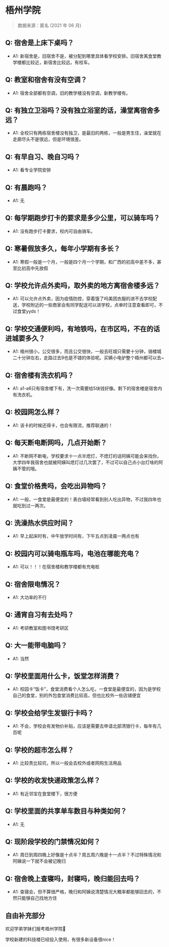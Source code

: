 # 梧州学院

> 数据来源：匿名 (2021 年 06 月)

## Q: 宿舍是上床下桌吗？

- A1: 新宿舍是，旧宿舍不是，被分配到哪里具体看学校安排。旧宿舍离食堂教学楼都比较近，新宿舍比较远，有校车。

## Q: 教室和宿舍有没有空调？

- A1: 宿舍全部都有空调，旧的教学楼没有空调，新教学楼有。

## Q: 有独立卫浴吗？没有独立浴室的话，澡堂离宿舍多远？

- A1: 全校只有两栋宿舍楼没有独卫，是最旧的两栋，一般是男生住，澡堂就在走廊尽头不是很远，但是环境很差。

## Q: 有早自习、晚自习吗？

- A1: 看专业学院安排

## Q: 有晨跑吗？

- A1: 无

## Q: 每学期跑步打卡的要求是多少公里，可以骑车吗？

- A1: 没有跑步打卡要求，校内可自由骑车。

## Q: 寒暑假放多久，每年小学期有多长？

- A1: 寒假一般是一个月，一般是四个月一个学期，和广西的初高中差不多，甚至比初高中先放假

## Q: 学校允许点外卖吗，取外卖的地方离宿舍楼多远？

- A1: 可以允许点外卖，因为疫情防控，穿着饿了吗美团衣服的进不去学校配送，学校附近的一些商家会有同学配送可以进学校，点单时注意查看即可，不过食堂yyds！

## Q: 学校交通便利吗，有地铁吗，在市区吗，不在的话进城要多久？

- A1: 梧州很小，公交很多，而且公交很快，一般去旺城只需要十分钟，骑楼城二十分钟左右，走路过去9也是不错的体验呢。买辆小电驴整个梧州都可以去\~

## Q: 宿舍楼有洗衣机吗？

- A1: a1-a6只有宿舍楼下有，洗一次需要给5块钱好像。剩下的宿舍楼是宿舍内有洗衣机。

## Q: 校园网怎么样？

- A1: 该卡的时候还得卡，也会有限流，推荐联通的！

## Q: 每天断电断网吗，几点开始断？

- A1: 不断网不断电，学校要求十一点半熄灯，不熄灯的话阿姨可能会来找你，大学四年我宿舍也就被阿姨叫熄灯过几次罢了，不过可以自己点小台灯啥的阿姨不管的哦。

## Q: 食堂价格贵吗，会吃出异物吗？

- A1: 一般，一食堂是最便宜的！表白墙经常看到别人吃出异物，不过我四年也就吃到过一两次。

## Q: 洗澡热水供应时间？

- A1: 早上起床时有，中午放学时间有，下午五点到凌晨一两点也有

## Q: 校园内可以骑电瓶车吗，电池在哪能充电？

- A1: 可以！！！在宿舍楼和教学楼都有充电桩

## Q: 宿舍限电情况？

- A1: 大功率的不行

## Q: 通宵自习有去处吗？

- A1: 考研教室和图书馆考研区

## Q: 大一能带电脑吗？

- A1: 当然

## Q: 学校里面用什么卡，饭堂怎样消费？

- A1: 校园卡“饭卡”，食堂消费看个人怎么吃，一食堂是最便宜的，因为是学校自己的食堂，别的外包食堂消费比较高，但也比校外一些店铺便宜

## Q: 学校会给学生发银行卡吗？

- A1: 不会，学校会有发物价补贴，应该是需要去申请北部湾银行卡，每年有几百呢

## Q: 学校的超市怎么样？

- A1: 比较贵比较坑，所以一般会去校外或者网购生活用品

## Q: 学校的收发快递政策怎么样？

- A1: 有近邻宝在食堂楼下，很方便

## Q: 学校里面的共享单车数目与种类如何？

- A1: 无

## Q: 现阶段学校的门禁情况如何？

- A1: 周日到周四晚上好像是十点半？周五周六晚是十一点半？不过特殊情况和阿姨说一下就不会被记晚归

## Q: 宿舍晚上查寝吗，封寝吗，晚归能回去吗？

- A1: 查寝会，但不算很严格，晚归和阿姨说清楚情况大概率都能够回去的，不然只能够自己找地方住

## 自由补充部分

欢迎学弟学妹们报考梧州学院💖

学校新建的科技楼已经投入使用，有很多新设备很nice！